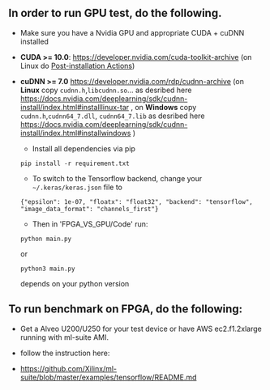 ## In order to run GPU test, do the following.

  - Make sure you have a Nvidia GPU and appropriate CUDA + cuDNN installed
* **CUDA >= 10.0**: https://developer.nvidia.com/cuda-toolkit-archive (on Linux do [Post-installation Actions](https://docs.nvidia.com/cuda/cuda-installation-guide-linux/index.html#post-installation-actions))

* **cuDNN >= 7.0** https://developer.nvidia.com/rdp/cudnn-archive (on **Linux** copy `cudnn.h`,`libcudnn.so`... as desribed here https://docs.nvidia.com/deeplearning/sdk/cudnn-install/index.html#installlinux-tar , on **Windows** copy `cudnn.h`,`cudnn64_7.dll`, `cudnn64_7.lib` as desribed here https://docs.nvidia.com/deeplearning/sdk/cudnn-install/index.html#installwindows )

  * Install all dependencies via pip
  ```
  pip install -r requirement.txt
  ```
  
  * To switch to the Tensorflow backend, change your `~/.keras/keras.json` file to
  ```
  {"epsilon": 1e-07, "floatx": "float32", "backend": "tensorflow", "image_data_format": "channels_first"}
  ```
  * Then in 'FPGA_VS_GPU/Code' run:
  ```
  python main.py
  ```
  or
  ```
  python3 main.py
  ```
  depends on your python version
  
## To run benchmark on FPGA, do the following:

  - Get a Alveo U200/U250 for your test device or have AWS ec2.f1.2xlarge running with ml-suite AMI.
  
  - follow the instruction here:
  
  * https://github.com/Xilinx/ml-suite/blob/master/examples/tensorflow/README.md
